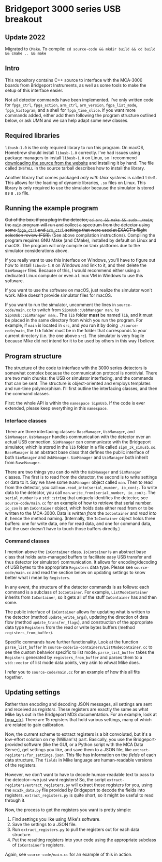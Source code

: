 # Bridgeport 3000 series USB breakout

## Update 2022
Migrated to `CMake`. To compile: `cd source-code && mkdir build && cd build && cmake .. && make`

## Intro
This repository contains C++ source to interface with the MCA-3000 boards from Bridgeport Instruments, as well as some tools to make the setup of this interface easier.

Not all detector  commands have been implemented. I've only written code for `fpga_ctrl`, `fpga_action`, `arm_ctrl`, `arm_version`, `fgpa_list_mode`, `fpga_histogram`, and a shell for `fpga_time_slice`. If you want more commands added, either add them following the program structure outlined below, or ask UMN and we can help adapt some new classes.

## Required libraries
`libusb-1.0` is the only required library to run this program. On macOS, Homebrew should install `libusb-1.0` correctly. I've had issues using package managers to install `libusb-1.0` on Linux, so I recommend [downloading the source from the website](https://libusb.info/) and installing it by hand. The file called `INSTALL` in the source tarball describes how to install the library.

Another library that comes packaged *only with Unix systems* is called `libdl`. This allows for the loading of dynamic libraries, `.so` files on Linux. This library is only required to use the simulator because the simulator is stored as a `.so` file.

## Running the example program
~~Out of the box, if you plug in the detector, `cd src && make && sudo ./main`, the `main` program will run and collect a spectrum from the detector using some `fpga_ctrl` and `arm_ctrl` settings that were used at EXACT's flight selection review (FSR).~~ (See above compilation instructions). Compiling the program requires GNU Make (and CMake), installed by default on Linux and macOS. The program will only compile on Unix platforms due to the simulator considerations above.

If you really want to use this interface on Windows, you'll have to figure out how to install `libusb-1.0` on Windows and link to it, and then delete the `SimManager` files. Because of this, I would recommend either using a dedicated Linux computer or even a Linux VM in Windows to use this software.

If you want to use the software on macOS, just realize the simulator won't work. Mike doesn't provide simulator files for macOS.

If you want to run the simulator, uncomment the lines in `source-code/main.cc` to switch from `SipmUsb::UsbManager man;` to `SipmUsb::SimManager man;`. The `lib` folder **must** be named `lib`, and it must be placed in the same directory from which you run the program. For example, if `main` is located in `src`, and you run it by doing `./source-code/main`, the `lib` folder must be in the folder that corresponds to your current directory (i.e. the one above `src`). The simulator is very fragile because Mike did not intend for it to be used by others in this way I believe.


## Program structure
The structure of the code to interface with the 3000 series detectors is somewhat complex because the communication protocol is nontrivial. There are two main chunks: the USB or simulator interfacing, and the commands that can be sent. The structure is object-oriented and employs templates and run-time polymorphism. I'll first outline the interfacing classes, and then the command classes.

First: the whole API is within the `namespace SipmUsb`. If the code is ever extended, please keep everything in this `namespace`.

### Interface classes
There are three interfacing classes: `BaseManager`, `UsbManager`, and `SimManager`. `UsbManager` handles communication with the detector over an actual USB connection. `SimManager` can communicate with the Bridgeport simulator, which is stored in the `lib` folder in a file called `sipm_3k_simusb.so`. `BaseManager` is an abstract base class that defines the public interface of both `SimManager` and `UsbManager`. `SimManager` and `UsbManager` both inherit from `BaseManager`. 

There are two things you can do with the `UsbManager` and `SimManager` classes. The first is to read from the detector, the second is to write settings or data to it. Say we have some `UsbManager` object called `man`. Then to read from the detector, you call `man.read_into(serial_number, io_con);`. To write data to the detector, you call `man.write_from(serial_number, io_con);`. The `serial_number` is a `std::string` that uniquely identifies the detector; see `source-code/main.cc` for an example of how to retrieve that serial number. `io_con` is an `IoContainer` object, which holds data either read from or to be written to the MCA-3000. Data is *written from* the `IoContainer` and *read into* it, hence the method naming. (Internally, the `IoContainer` object holds three buffers: one for write data, one for read data, and one for command data, but the user doesn't have to touch those buffers directly.)

### Command classes
I mention above the `IoContainer` class. `IoContainer` is an abstract base class that holds auto-managed buffers to facilitate easy USB transfer and thus detector (or simulator) communication. It allows for encoding/decoding of USB bytes to the appropriate `Registers` data type. Please see `source-code/main.cc` and read the section below on updating settings to know better what i mean by `Registers`.

In any event, the structure of the detector commands is as follows: each command is a subclass of `IoContainer`. For example, `ListModeContainer` inherits from `IoContainer`, so it gets all of the stuff `IoContainer` has and then some.

The public interface of `IoContainer` allows for updating what is written to the detector (method `update_write_args`), updating the direction of data flow (method `update_transfer_flags`), and construction of the appropriate data type `Registers` from the read or write bytes buffers (method `registers_from_buffer`).

Specific commands have further functionality. Look at the function `parse_list_buffer` in `source-code/io-containers/ListModeContainer.cc` to see the custom behavior specific to list mode. `parse_list_buffer` takes the `Registers` generated by `registers_from_buffer` and parses them to a `std::vector` of list mode data points, very akin to whwat Mike does.


I refer you to `source-code/main.cc` for an example of how this all fits together.


## Updating settings
Rather than encoding and decoding JSON messages, all settings are sent and received as *registers*. These registers are exactly the same as what Mike lays out in the Bridgeport MDS documentation. For an example, look at [fpga\_ctrl](http://bridgeportinstruments.com/products/software/wxMCA_doc/documentation/english/mds/mca3k/mca3k_fpga_ctrl.html). There are 15 registers that hold various settings, many of which are related to gain calibration.

Now, the current scheme to extract registers is a bit convoluted, but it's a low-effort solution on my (William's) part. Basically, you use the Bridgeport-provided software (like the GUI, or a Python script with the MCA Data Server), get settings you like, and save them to a JSON file, like `extract-registers/fsr_settings.json`. This file has information on the *fields* of each data structure. The `fields` in Mike language are human-readable versions of the registers.

However, we don't want to have to decode human-readable text to pass to the detector--we just want registers! So, the script `extract-registers/extract_registers.py` will extract those registers for you, using the `mca3k_data.py` file provided by Bridgeport to decode the fields into registers. `extract_registers.py` is quite short, so it might be useful to read through it.

Now, the process to get the registers you want is pretty simple:
1. Find settings you like using Mike's software.
2. Save the settings to a JSON file.
3. Run `extract_registers.py` to pull the registers out for each data structure.
4. Put the resulting registers into your code using the appropriate subclass of `IoContainer`'s registers.

Again, see `source-code/main.cc` for an example of this in action.
